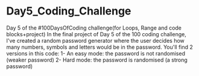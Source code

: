 # Day5_Coding_Challenge
Day 5 of the #100DaysOfCoding challenge(for Loops, Range and code blocks+project) 
In the final project of Day 5 of the 100 coding challenge, I've created a random password generator
where the user decides how many numbers, symbols and letters would be in the password. You'll find 2 versions in this code: 
1- An easy mode: the password is not randomised (weaker password) 
2- Hard mode: the password is randomised (a strong password) 
